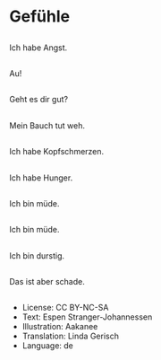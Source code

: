 # Gefühle

##
Ich habe Angst.

##
Au!

##
Geht es dir gut?

##
Mein Bauch tut weh.

##
Ich habe Kopfschmerzen.

##
Ich habe Hunger.

##
Ich bin müde.

##
Ich bin müde.

##
Ich bin durstig.

##
Das ist aber schade.

##
* License: CC BY-NC-SA
* Text: Espen Stranger-Johannessen
* Illustration: Aakanee
* Translation: Linda Gerisch
* Language: de
